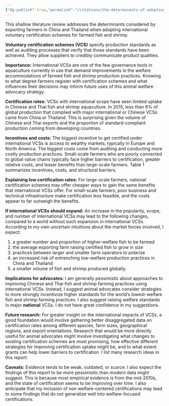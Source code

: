 ```yaml
---
{"dg-publish":true,"permalink":"/citations/the-determinants-of-adopting-international-voluntary-certification-schemes-for-farmed-fish-and-shrimp-in-china-and-thailand-rethink-priorities/","tags":["#fish shrimp China"],"created":"2025-10-23T14:03:54.513+01:00","updated":"2025-10-23T14:03:54.639+01:00"}
---
```


This shallow literature review addresses the determinants considered by exporting farmers in China and Thailand when adopting international voluntary certification schemes for farmed fish and shrimp.

**Voluntary certification schemes (VCS)** specify production standards as well as auditing processes that verify that those standards have been achieved. They allow suppliers to credibly communicate product qualities.

**Importance:** International VCSs are one of the few governance tools in aquaculture currently in use that demand improvements in the welfare accommodations of farmed fish and shrimp production practices. Knowing to what degree farmers register with certification schemes and what influences their decisions may inform future uses of this animal welfare advocacy strategy.

**Certification rates:** VCSs with international scope have seen limited uptake in Chinese and Thai fish and shrimp aquaculture. In 2015, less than 6% of global production that complied with major international or Chinese VCSs came from China or Thailand. This is surprising given the volume of Chinese and Thai exports and the proportion of standard-compliant production coming from developing countries.

**Incentives and costs:** The biggest incentive to get certified under international VCSs is access to wealthy markets, typically in Europe and North America. The biggest costs come from auditing and conducting more costly production practices. Small-scale farmers who are poorly connected to global value chains typically face higher barriers to certification, greater relative costs, and lesser benefits than large-scale farmers. Table 1 summarizes incentives, costs, and structural barriers.

**Explaining low certification rates:** For large-scale farmers, national certification schemes may offer cheaper ways to gain the same benefits that international VCSs offer. For small-scale farmers, poor business and technical infrastructure make certification less feasible, and the costs appear to far outweigh the benefits.

**If international VCSs should expand:** An increase in the popularity, scope, and number of international VCSs may lead to the following changes, compared to a world without such expansion in international VCSs. According to my own uncertain intuitions about the market forces involved, I expect:

1.  a greater number and proportion of higher-welfare fish to be farmed
2.  the average exporting farm raising certified fish to grow in size
3.  practices between larger and smaller farm operators to polarize
4.  an increased risk of entrenching low-welfare production practices in China and Thailand
5.  a smaller volume of fish and shrimp produced globally.

**Implications for advocates:** I am generally pessimistic about approaches to improving Chinese and Thai fish and shrimp farming practices using international VCSs. Instead, I suggest animal advocates consider strategies to more strongly incentivize higher standards for the world’s lowest-welfare fish and shrimp farming practices. I also suggest raising welfare standards in major **national** VCSs. I do not have great confidence in my suggestions.

**Future research:** For greater insight on the international impacts of VCSs, a good foundation would involve gathering better disaggregated data on certification rates among different species, farm sizes, geographical regions, and export orientations. Research that would be more directly useful for animal advocates might involve investigating what changes to existing certification schemes are most promising, how effective different strategies for improving certification uptake might be, and to what extent grants can help lower barriers to certification. I list many research ideas in this report.

**Caveats:** Evidence tends to be weak, outdated, or scarce. I also expect the findings of this report to be more pessimistic than modern data might suggest. This is because most empirical evidence is from the mid-2010s, and the state of certification seems to be improving over time. I also anticipate that my inclusion of non welfare-centered certifications may lead to some findings that do not generalize well into welfare-focused certifications.